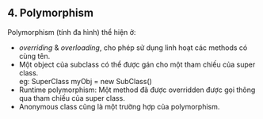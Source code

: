 ## 4. Polymorphism

Polymorphism (tính đa hình) thể hiện ở:  

- *overriding* & *overloading*, cho phép sử dụng linh hoạt các methods có cùng tên.  
- Một object của subclass có thể được gán cho một tham chiếu của super class.  
    eg: SuperClass myObj = new SubClass()  
- Runtime polymorphism: Một method đã được overridden được gọi thông qua tham chiếu của super class.  
- Anonymous class cũng là một trường hợp của polymorphism.  

